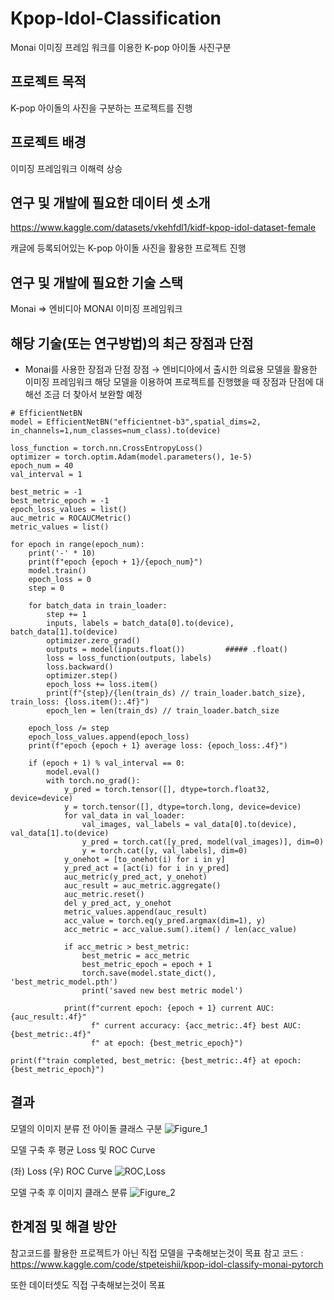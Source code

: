 # Kpop-Idol-Classification
Monai 이미징 프레임 워크를 이용한 K-pop 아이돌 사진구분

## 프로젝트 목적
K-pop 아이돌의 사진을 구분하는 프로젝트를 진행

## 프로젝트 배경
이미징 프레임워크 이해력 상승

## 연구 및 개발에 필요한 데이터 셋 소개
https://www.kaggle.com/datasets/vkehfdl1/kidf-kpop-idol-dataset-female

캐글에 등록되어있는 K-pop 아이돌 사진을 활용한 프로젝트 진행

## 연구 및 개발에 필요한 기술 스택
Monai => 엔비디아 MONAI 이미징 프레임워크
    
## 해당 기술(또는 연구방법)의 최근 장점과 단점
- Monai를 사용한 장점과 단점
    장점
      → 엔비디아에서 출시한 의료용 모델을 활용한 이미징 프레임워크
      해당 모델을 이용하여 프로젝트를 진행했을 때 장점과 단점에 대해선 조금 더 찾아서 보완할 예정
      
```Python3
# EfficientNetBN
model = EfficientNetBN("efficientnet-b3",spatial_dims=2, in_channels=1,num_classes=num_class).to(device)

loss_function = torch.nn.CrossEntropyLoss()
optimizer = torch.optim.Adam(model.parameters(), 1e-5)
epoch_num = 40
val_interval = 1

best_metric = -1
best_metric_epoch = -1
epoch_loss_values = list()
auc_metric = ROCAUCMetric()
metric_values = list()

for epoch in range(epoch_num):
    print('-' * 10)
    print(f"epoch {epoch + 1}/{epoch_num}")
    model.train()
    epoch_loss = 0
    step = 0

    for batch_data in train_loader:
        step += 1
        inputs, labels = batch_data[0].to(device), batch_data[1].to(device)
        optimizer.zero_grad()
        outputs = model(inputs.float())         ##### .float()
        loss = loss_function(outputs, labels)
        loss.backward()
        optimizer.step()
        epoch_loss += loss.item()
        print(f"{step}/{len(train_ds) // train_loader.batch_size}, train_loss: {loss.item():.4f}")
        epoch_len = len(train_ds) // train_loader.batch_size

    epoch_loss /= step
    epoch_loss_values.append(epoch_loss)
    print(f"epoch {epoch + 1} average loss: {epoch_loss:.4f}")

    if (epoch + 1) % val_interval == 0:
        model.eval()
        with torch.no_grad():
            y_pred = torch.tensor([], dtype=torch.float32, device=device)
            y = torch.tensor([], dtype=torch.long, device=device)
            for val_data in val_loader:
                val_images, val_labels = val_data[0].to(device), val_data[1].to(device)
                y_pred = torch.cat([y_pred, model(val_images)], dim=0)
                y = torch.cat([y, val_labels], dim=0)
            y_onehot = [to_onehot(i) for i in y]
            y_pred_act = [act(i) for i in y_pred]
            auc_metric(y_pred_act, y_onehot)
            auc_result = auc_metric.aggregate()
            auc_metric.reset()
            del y_pred_act, y_onehot
            metric_values.append(auc_result)
            acc_value = torch.eq(y_pred.argmax(dim=1), y)
            acc_metric = acc_value.sum().item() / len(acc_value)
            
            if acc_metric > best_metric:
                best_metric = acc_metric
                best_metric_epoch = epoch + 1
                torch.save(model.state_dict(), 'best_metric_model.pth')
                print('saved new best metric model')
                
            print(f"current epoch: {epoch + 1} current AUC: {auc_result:.4f}"
                  f" current accuracy: {acc_metric:.4f} best AUC: {best_metric:.4f}"
                  f" at epoch: {best_metric_epoch}")
            
print(f"train completed, best_metric: {best_metric:.4f} at epoch: {best_metric_epoch}")
 ```


## 결과
모델의 이미지 분류 전 아이돌 클래스 구분
![Figure_1](https://user-images.githubusercontent.com/97720878/192100943-bf03cd24-a627-46b6-b814-e86308ea2202.png)

모델 구축 후 평균 Loss 및 ROC Curve

(좌) Loss (우) ROC Curve
![ROC,Loss](https://user-images.githubusercontent.com/97720878/192100969-420aa843-4ac8-4699-9d52-e6caa61438df.png)

모델 구축 후 이미지 클래스 분류
![Figure_2](https://user-images.githubusercontent.com/97720878/192100994-80e63340-3edc-429b-a5f4-9f472cad1943.png)


## 한계점 및 해결 방안
참고코드를 활용한 프로젝트가 아닌 직접 모델을 구축해보는것이 목표
참고 코드 : https://www.kaggle.com/code/stpeteishii/kpop-idol-classify-monai-pytorch

또한 데이터셋도 직접 구축해보는것이 목표

